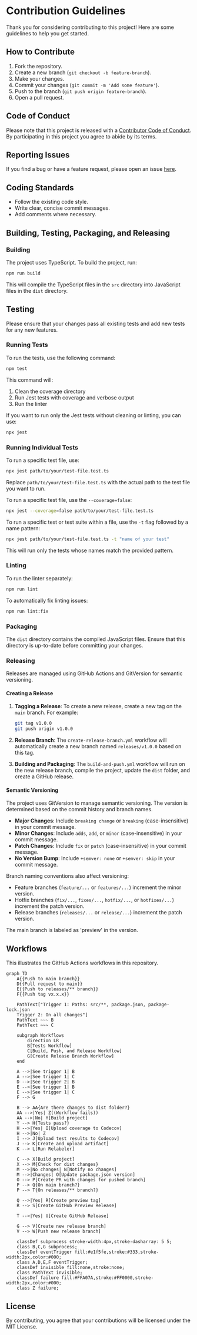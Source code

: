 # Contribution Guidelines

Thank you for considering contributing to this project! Here are some guidelines to help you get started.

## How to Contribute

1. Fork the repository.
2. Create a new branch (`git checkout -b feature-branch`).
3. Make your changes.
4. Commit your changes (`git commit -m 'Add some feature'`).
5. Push to the branch (`git push origin feature-branch`).
6. Open a pull request.

## Code of Conduct

Please note that this project is released with a [Contributor Code of Conduct](CODE_OF_CONDUCT.md). By participating in this project you agree to abide by its terms.

## Reporting Issues

If you find a bug or have a feature request, please open an issue [here](https://github.com/your-repo/issues).

## Coding Standards

- Follow the existing code style.
- Write clear, concise commit messages.
- Add comments where necessary.

## Building, Testing, Packaging, and Releasing

### Building

The project uses TypeScript. To build the project, run:

```bash
npm run build
```

This will compile the TypeScript files in the `src` directory into JavaScript files in the `dist` directory.

## Testing

Please ensure that your changes pass all existing tests and add new tests for any new features.

### Running Tests

To run the tests, use the following command:

```bash
npm test
```

This command will:

1. Clean the coverage directory
2. Run Jest tests with coverage and verbose output
3. Run the linter

If you want to run only the Jest tests without cleaning or linting, you can use:

```bash
npx jest
```

### Running Individual Tests

To run a specific test file, use:

```bash
npx jest path/to/your/test-file.test.ts
```
Replace `path/to/your/test-file.test.ts` with the actual path to the test file you want to run.

To run a specific test file, use the `--coverage=false`:

```bash
npx jest --coverage=false path/to/your/test-file.test.ts
```

To run a specific test or test suite within a file, use the `-t` flag followed by a name pattern:

```bash
npx jest path/to/your/test-file.test.ts -t "name of your test"
```

This will run only the tests whose names match the provided pattern.

### Linting

To run the linter separately:

```bash
npm run lint
```

To automatically fix linting issues:

```bash
npm run lint:fix
```

### Packaging

The `dist` directory contains the compiled JavaScript files. Ensure that this directory is up-to-date before committing your changes.

### Releasing

Releases are managed using GitHub Actions and GitVersion for semantic versioning.

#### Creating a Release

1. **Tagging a Release**: To create a new release, create a new tag on the `main` branch. For example:

   ```bash
   git tag v1.0.0
   git push origin v1.0.0
   ```

2. **Release Branch**: The `create-release-branch.yml` workflow will automatically create a new branch named `releases/v1.0.0` based on this tag.

3. **Building and Packaging**: The `build-and-push.yml` workflow will run on the new release branch, compile the project, update the `dist` folder, and create a GitHub release.

#### Semantic Versioning

The project uses GitVersion to manage semantic versioning. The version is determined based on the commit history and branch names.

- **Major Changes**: Include `breaking change` or `breaking` (case-insensitive) in your commit message.
- **Minor Changes**: Include `adds`, `add`, or `minor` (case-insensitive) in your commit message.
- **Patch Changes**: Include `fix` or `patch` (case-insensitive) in your commit message.
- **No Version Bump**: Include `+semver: none` or `+semver: skip` in your commit message.

<!-- cSpell:ignore hotfixes -->
Branch naming conventions also affect versioning:

- Feature branches (`feature/...` or `features/...`) increment the minor version.
- Hotfix branches (`fix/...`, `fixes/...`, `hotfix/...`, or `hotfixes/...`) increment the patch version.
- Release branches (`releases/...` or `release/...`) increment the patch version.

The main branch is labeled as 'preview' in the version.

## Workflows

This illustrates the GitHub Actions workflows in this repository.

```mermaid
graph TD
    A{{Push to main branch}}
    D{{Pull request to main}}
    E{{Push to releases/** branch}}
    F{{Push tag vx.x.x}}

    PathText["Trigger 1: Paths: src/**, package.json, package-lock.json
    Trigger 2: On all changes"]
    PathText ~~~ B
    PathText ~~~ C

    subgraph Workflows
        direction LR
        B[Tests Workflow]
        C[Build, Push, and Release Workflow]
        G[Create Release Branch Workflow]
    end

    A -->|See trigger 1| B
    A -->|See trigger 1| C
    D -->|See trigger 2| B
    E -->|See trigger 1| B
    E -->|See trigger 1| C
    F --> G

    B --> AA{Are there changes to dist folder?}
    AA -->|Yes| Z((Workflow fails))
    AA -->|No| Y[Build project]
    Y --> H{Tests pass?}
    H -->|Yes| I[Upload coverage to Codecov]
    H -->|No| Z
    I --> J[Upload test results to Codecov]
    J --> K[Create and upload artifact]
    K --> L[Run Relabeler]

    C --> X[Build project]
    X --> M{Check for dist changes}
    M -->|No changes| N[Notify no changes]
    M -->|Changes| O[Update package.json version]
    O --> P[Create PR with changes for pushed branch]
    P --> Q{On main branch?}
    P --> T{On releases/** branch?}

    Q -->|Yes| R[Create preview tag]
    R --> S[Create GitHub Preview Release]

    T -->|Yes| U[Create GitHub Release]

    G --> V[Create new release branch]
    V --> W[Push new release branch]

    classDef subprocess stroke-width:4px,stroke-dasharray: 5 5;
    class B,C,G subprocess;
    classDef eventTrigger fill:#e1f5fe,stroke:#333,stroke-width:2px,color:#000;
    class A,D,E,F eventTrigger;
    classDef invisible fill:none,stroke:none;
    class PathText invisible;
    classDef failure fill:#FFA07A,stroke:#FF0000,stroke-width:2px,color:#000;
    class Z failure;
```

## License

By contributing, you agree that your contributions will be licensed under the MIT License.
